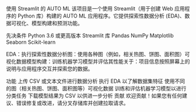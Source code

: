 

使用 Streamlit 的 AUTO ML 该项目是一个使用 Streamlit（用于创建 Web 应用程序的 Python 库）构建的 AUTO ML 应用程序。它提供探索性数据分析 (EDA)、数据可视化、模型构建和预测功能。

先决条件 Python 3.6 或更高版本 Streamlit 库 Pandas NumPy Matplotlib Seaborn Scikit-learn

EDA：执行探索性数据分析图：使用各种图（例如，相关热图、饼图、面积图）可视化数据模型构建：训练机器学习模型并评估其性能关于：项目信息按照屏幕上的说明与应用程序交互并探索您的数据。

功能 上传 CSV 或文本文件进行数据分析 执行 EDA 以了解数据集特征 使用不同的图（相关热图、饼图、面积图等）可视化数据 训练和评估机器学习模型以进行分类任务 下载模型结果为 CSV 以供进一步分析 贡献 欢迎贡献！如果您有任何建议、错误修复或改进，请分叉存储库并创建拉取请求。
